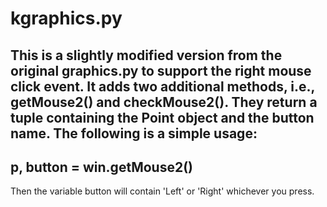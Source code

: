 # kgraphics.py

This is a slightly modified version from the original graphics.py
to support the right mouse click event. It adds two additional methods,
i.e., getMouse2() and checkMouse2(). They return a tuple containing the
Point object and the button name. The following is a simple usage:
--------------------------
p, button = win.getMouse2()
--------------------------
Then the variable button will contain 'Left' or 'Right' whichever you
press.
